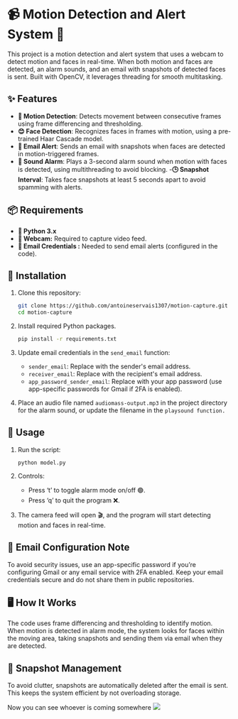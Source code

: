 
# 📹 Motion Detection and Alert System 🔔

This project is a motion detection and alert system that uses a webcam to detect motion and faces in real-time. When both motion and faces are detected, an alarm sounds, and an email with snapshots of detected faces is sent. Built with OpenCV, it leverages threading for smooth multitasking.

## ✨ Features

- **🎥 Motion Detection**: Detects movement between consecutive frames using frame differencing and thresholding.
- **😊 Face Detection**: Recognizes faces in frames with motion, using a pre-trained Haar Cascade model.
- **📧 Email Alert**: Sends an email with snapshots when faces are detected in motion-triggered frames.
- **🚨 Sound Alarm**: Plays a 3-second alarm sound when motion with faces is detected, using multithreading to avoid blocking.
-**🕒 Snapshot Interval**: Takes face snapshots at least 5 seconds apart to avoid spamming with alerts.
  
## 📦 Requirements

- **🐍 Python 3.x**
- **🎥 Webcam:** Required to capture video feed.
- **🔐 Email Credentials :** Needed to send email alerts (configured in the code).

## 📲 Installation

1. Clone this repository:

   ```bash
   git clone https://github.com/antoineservais1307/motion-capture.git
   cd motion-capture
    ``` 
2. Install required Python packages.
    ```bash
    pip install -r requirements.txt
    ```

3. Update email credentials in the `send_email` function:

    - `sender_email`: Replace with the sender's email address.
    - `receiver_email`: Replace with the recipient's email address.
    - `app_password_sender_email`: Replace with your app password (use app-specific passwords for Gmail if 2FA is enabled).

4. Place an audio file named `audiomass-output.mp3` in the project directory for the alarm sound, or update the filename in the `playsound function.`

## 🚀 Usage
1. Run the script:
    ```
    python model.py
    ```
2. Controls:
    - Press ‘t’ to toggle alarm mode on/off 🟢.
    - Press ‘q’ to quit the program ❌.

3. The camera feed will open 🎬, and the program will start detecting motion and faces in real-time.

## 📧 Email Configuration Note
To avoid security issues, use an app-specific password if you’re configuring Gmail or any email service with 2FA enabled. Keep your email credentials secure and do not share them in public repositories.

## 🖥️ How It Works
The code uses frame differencing and thresholding to identify motion. When motion is detected in alarm mode, the system looks for faces within the moving area, taking snapshots and sending them via email when they are detected.

## 📂 Snapshot Management
To avoid clutter, snapshots are automatically deleted after the email is sent. This keeps the system efficient by not overloading storage.

Now you can see whoever is coming somewhere 
![](https://media1.tenor.com/m/c8BVgXNBoRsAAAAd/josh-neal-camera.gif)
